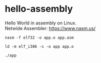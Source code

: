 # hello-assembly
Hello World in assembly on Linux.
<br/>Netwide Assembler: https://www.nasm.us/

```
nasm -f elf32 -o app.o app.asm
```
```
ld -m elf_i386 -s -o app app.o
```
```
./app
```
